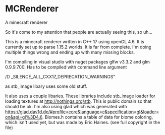 # MCRenderer
A minecraft renderer

So it's come to my attention that people are actually seeing this, so uh...

This is a minecraft renderer written in C++ 17 using openGL 4.6. It is currently set up to parse 1.15.2 worlds. 
It is far from complete. I'm doing multiple things wrong and ending up with many missing blocks.

I'm compiling in visual studio with nuget packages glfw v3.3.2 and glm 0.9.9.700. Has to be compiled with command line argument

/D _SILENCE_ALL_CXX17_DEPRECATION_WARNINGS" 

as stb_image libary uses some old stuff.

It also uses a couple libaries.
These libraries include stb_image loader for loading textures at http://nothings.org/stb. This is public domain so that should be ok.
I'm also using glad which was generated with https://glad.dav1d.de/#profile=core&language=c&specification=gl&loader=on&api=gl%3D4.6.
Biomes.h contains a table of data for biome coloring, which isn't used yet, but was made by Eric Haines. (see full copyright in the file)
